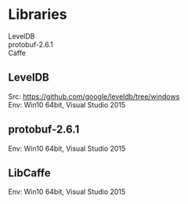 # Libraries   
LevelDB   
protobuf-2.6.1   
Caffe   

## LevelDB
Src: https://github.com/google/leveldb/tree/windows    
Env: Win10 64bit, Visual Studio 2015

## protobuf-2.6.1
Env: Win10 64bit, Visual Studio 2015

## LibCaffe
Env: Win10 64bit, Visual Studio 2015
